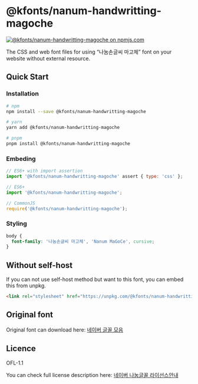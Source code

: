 # @kfonts/nanum-handwritting-magoche

[![@kfonts/nanum-handwritting-magoche on npmjs.com](https://img.shields.io/npm/v/%40kfonts%2Fnanum-handwritting-magoche)](https://www.npmjs.com/package/@kfonts/nanum-handwritting-magoche)

The CSS and web font files for using &OpenCurlyDoubleQuote;나눔손글씨 마고체&CloseCurlyDoubleQuote; font on your website without external resource.

## Quick Start

### Installation

```sh
# npm
npm install --save @kfonts/nanum-handwritting-magoche

# yarn
yarn add @kfonts/nanum-handwritting-magoche

# pnpm
pnpm install @kfonts/nanum-handwritting-magoche
```

### Embeding

```js
// ES6+ with import assertion
import '@kfonts/nanum-handwritting-magoche' assert { type: 'css' };

// ES6+
import '@kfonts/nanum-handwritting-magoche';

// CommonJS
require('@kfonts/nanum-handwritting-magoche');
```

### Styling

```css
body {
  font-family: '나눔손글씨 마고체', 'Nanum MaGoCe', cursive;
}
```

## Without self-host

If you can not use self-host method but want to this font, you can embed this from unpkg.

```html
<link rel="stylesheet" href="https://unpkg.com/@kfonts/nanum-handwritting-magoche/index.css" />
```

## Original font

Original font can download here: [네이버 글꼴 모음](https://hangeul.naver.com/font)

## Licence

OFL-1.1

You can check full license description here: [네이버 나눔글꼴 라이선스안내](https://help.naver.com/service/30016/contents/18088?osType=PC&lang=ko)
